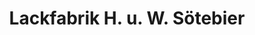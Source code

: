 ---
title: "Lackfabrik H. u. W. Sötebier"
url: /bielefeld/lackfabrik-h-u-w-soetebier/
shop: Baumarkt
---